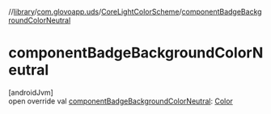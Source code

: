 //[library](../../../index.md)/[com.glovoapp.uds](../index.md)/[CoreLightColorScheme](index.md)/[componentBadgeBackgroundColorNeutral](component-badge-background-color-neutral.md)

# componentBadgeBackgroundColorNeutral

[androidJvm]\
open override val [componentBadgeBackgroundColorNeutral](component-badge-background-color-neutral.md): [Color](https://developer.android.com/reference/kotlin/androidx/compose/ui/graphics/Color.html)
